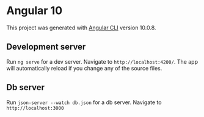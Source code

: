 # Angular 10

This project was generated with [Angular CLI](https://github.com/angular/angular-cli) version 10.0.8.

## Development server

Run `ng serve` for a dev server. Navigate to `http://localhost:4200/`. The app will automatically reload if you change any of the source files.

## Db server

Run `json-server --watch db.json` for a db server. Navigate to `http://localhost:3000`
